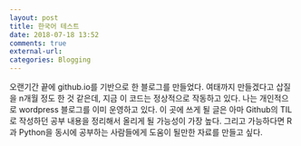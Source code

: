 ```yaml
---
layout: post
title: 한국어 테스트
date: 2018-07-18 13:52
comments: true
external-url:
categories: Blogging
---
```


오랜기간 끝에 github.io를 기반으로 한 블로그를 만들었다. 여태까지 만들겠다고 삽질을 n개월 정도 한 것 같은데, 지금 이 코드는 정상적으로 작동하고 있다. 
나는 개인적으로 wordpress 블로그를 이미 운영하고 있다. 이 곳에 쓰게 될 글은 아마 Github의 TIL로 작성하던 공부 내용을 정리해서 올리게 될 가능성이 가장 높다.
그리고 가능하다면 R과 Python을 동시에 공부하는 사람들에게 도움이 될만한 자료를 만들고 싶다.


